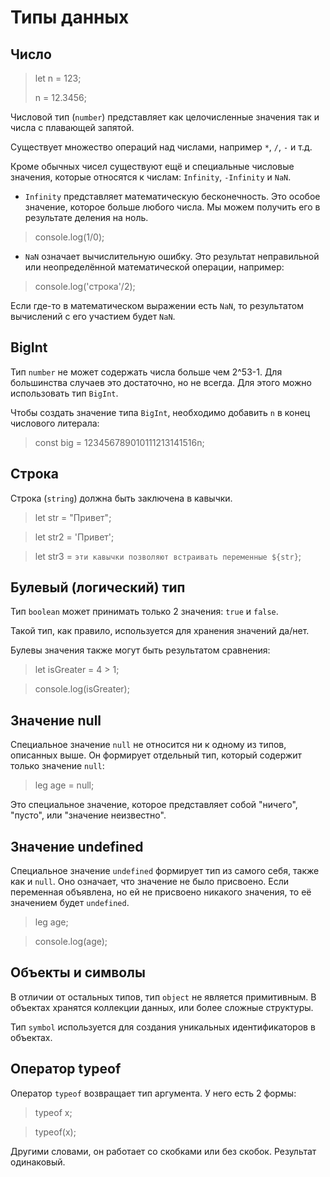 # Типы данных
## Число
>let n = 123;
>
>n = 12.3456;

Числовой тип (`number`) представляет как целочисленные значения так и числа с плавающей запятой.

Существует множество операций над числами, например `*`, `/`, `-` и т.д.


Кроме обычных чисел существуют ещё и специальные числовые значения, которые относятся к числам: `Infinity`, `-Infinity` и `NaN`.

* `Infinity` представляет математическую бесконечность. Это особое значение, которое больше любого числа.
Мы можем получить его в результате деления на ноль.
>console.log(1/0);
* `NaN` означает вычислительную ошибку. Это результат неправильной или неопределённой математической операции, например:
>console.log('строка'/2);

Если где-то в математическом выражении есть `NaN`, то результатом вычислений с его участием будет `NaN`.

## BigInt
Тип `number` не может содержать числа больше чем 2^53-1. Для большинства случаев это достаточно, но не всегда. Для этого можно использовать тип `BigInt`.

Чтобы создать значение типа `BigInt`, необходимо добавить `n` в конец числового литерала:

>const big = 123456789010111213141516n;

## Строка
Строка (`string`) должна быть заключена в кавычки.

>let str = "Привет";

>let str2 = 'Привет';

>let str3 = `эти кавычки позволяют встраивать переменные ${str}`;

## Булевый (логический) тип
Тип `boolean` может принимать только 2 значения: `true` и `false`.

Такой тип, как правило, используется для хранения значений да/нет.

Булевы значения также могут быть результатом сравнения:

>let isGreater = 4 > 1;

>console.log(isGreater);

## Значение null
Специальное значение `null` не относится ни к одному из типов, описанных выше. Он формирует отдельный тип, который содержит только значение `null`:

>leg age = null;

Это специальное значение, которое представляет собой "ничего", "пусто", или "значение неизвестно".

## Значение undefined
Специальное значение `undefined` формирует тип из самого себя, также как и `null`. Оно означает, что значение не было присвоено. Если переменная объявлена, но ей не присвоено никакого значения, то её значением будет `undefined`.

>leg age;

>console.log(age);

## Объекты и символы
В отличии от остальных типов, тип `object` не является примитивным. В объектах хранятся коллекции данных, или более сложные структуры.

Тип `symbol` используется для создания уникальных идентификаторов в объектах.

## Оператор typeof
Оператор `typeof` возвращает тип аргумента. У него есть 2 формы:

>typeof x;

>typeof(x);

Другими словами, он работает со скобками или без скобок. Результат одинаковый.
